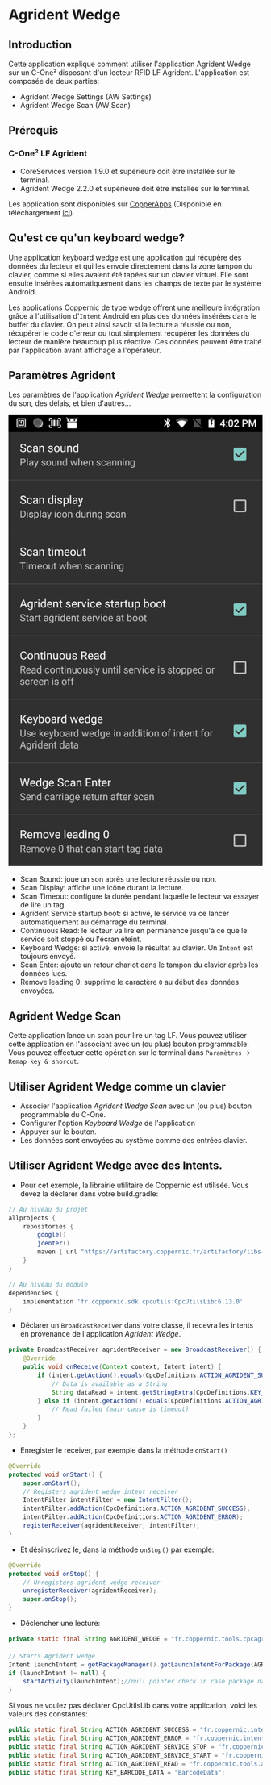 Agrident Wedge
=====


Introduction
------------
Cette application explique comment utiliser l'application Agrident Wedge sur un C-One² disposant d'un lecteur RFID LF Agrident.
L'application est composée de deux parties:

 - Agrident Wedge Settings (AW Settings)
 - Agrident Wedge Scan (AW Scan)


Prérequis
---------

### C-One² LF Agrident

 - CoreServices version 1.9.0 et supérieure doit être installée sur le terminal.
 - Agrident Wedge 2.2.0 et supérieure doit être installée sur le terminal.

 Les application sont disponibles sur [CopperApps](copperapps.md) (Disponible en téléchargement [ici](https://coppernic.fr/copperapps.apk)).

Qu'est ce qu'un keyboard wedge?
-------------------------------

Une application keyboard wedge est une application qui récupère des données du lecteur et qui les envoie directement dans la zone tampon du clavier, comme si elles avaient été tapées sur un clavier virtuel. Elle sont ensuite insérées automatiquement dans les champs de texte par le système Android.

Les applications Coppernic de type wedge offrent une meilleure intégration grâce à l'utilisation d'`Intent` Android en plus des données insérées dans le buffer du clavier. On peut ainsi savoir si la lecture a réussie ou non, récupérer le code d'erreur ou tout simplement récupérer les données du lecteur de manière beaucoup plus réactive. Ces données peuvent être traité par l'application avant affichage à l'opérateur.


Paramètres Agrident
-------------------

Les paramètres de l'application *Agrident Wedge* permettent la configuration du son, des délais, et bien d'autres...


![](_images/agrident_settings.png)

 - Scan Sound: joue un son après une lecture réussie ou non.
 - Scan Display: affiche une icône durant la lecture.
 - Scan Timeout: configure la durée pendant laquelle le lecteur va essayer de lire un tag.
 - Agrident Service startup boot: si activé, le service va ce lancer automatiquement au démarrage du terminal.
 - Continuous Read: le lecteur va lire en permanence jusqu'à ce que le service soit stoppé ou l'écran éteint.
 - Keyboard Wedge: si activé, envoie le résultat au clavier. Un `Intent` est toujours envoyé.
 - Scan Enter: ajoute un retour chariot dans le tampon du clavier après les données lues.
 - Remove leading 0: supprime le caractère `0` au début des données envoyées.

 Agrident Wedge Scan
 ---------------------

 Cette application lance un scan pour lire un tag LF.
 Vous pouvez utiliser cette application en l'associant avec un (ou plus) bouton programmable. Vous pouvez effectuer cette opération sur le terminal dans `Paramètres` -> `Remap key & shorcut`.


 Utiliser Agrident Wedge comme un clavier
 ----------------------------------------

 - Associer l'application *Agrident Wedge Scan* avec un (ou plus) bouton programmable du C-One.
 - Configurer l'option *Keyboard Wedge* de l'application
 - Appuyer sur le bouton.
 - Les données sont envoyées au système comme des entrées clavier.


 Utiliser Agrident Wedge avec des Intents.
 -----------------------------------------

 - Pour cet exemple, la librairie utilitaire de Coppernic est utilisée. Vous devez la déclarer dans votre build.gradle:

 ``` groovy
 // Au niveau du projet
 allprojects {
     repositories {
         google()
         jcenter()
         maven { url "https://artifactory.coppernic.fr/artifactory/libs-release" }
     }
 }
 ```

 ``` groovy
 // Au niveau du module
 dependencies {
     implementation 'fr.coppernic.sdk.cpcutils:CpcUtilsLib:6.13.0'
}
 ```


 - Déclarer un `BroadcastReceiver` dans votre classe, il recevra les intents en provenance de l'application *Agrident Wedge*.

 ``` java
 private BroadcastReceiver agridentReceiver = new BroadcastReceiver() {
     @Override
     public void onReceive(Context context, Intent intent) {        
         if (intent.getAction().equals(CpcDefinitions.ACTION_AGRIDENT_SUCCESS)) {
             // Data is available as a String
             String dataRead = intent.getStringExtra(CpcDefinitions.KEY_BARCODE_DATA);           
         } else if (intent.getAction().equals(CpcDefinitions.ACTION_AGRIDENT_ERROR)) {
             // Read failed (main cause is timeout)
         }
     }
 };
 ```

 - Enregister le receiver, par exemple dans la méthode `onStart()`

 ``` java
 @Override
 protected void onStart() {
     super.onStart();
     // Registers agrident wedge intent receiver
     IntentFilter intentFilter = new IntentFilter();
     intentFilter.addAction(CpcDefinitions.ACTION_AGRIDENT_SUCCESS);
     intentFilter.addAction(CpcDefinitions.ACTION_AGRIDENT_ERROR);
     registerReceiver(agridentReceiver, intentFilter);
 }
 ```

 - Et désinscrivez le, dans la méthode `onStop()` par exemple:

 ``` java
 @Override
 protected void onStop() {
     // Unregisters agrident wedge receiver
     unregisterReceiver(agridentReceiver);
     super.onStop();
 }
 ```

 - Déclencher une lecture:

 ```java
 private static final String AGRIDENT_WEDGE = "fr.coppernic.tools.cpcagridentwedge";

 // Starts Agrident wedge
 Intent launchIntent = getPackageManager().getLaunchIntentForPackage(AGRIDENT_WEDGE);
 if (launchIntent != null) {
     startActivity(launchIntent);//null pointer check in case package name was not found
 }
 ```

 Si vous ne voulez pas déclarer CpcUtilsLib dans votre application, voici les valeurs des constantes:

 ```java
 public static final String ACTION_AGRIDENT_SUCCESS = "fr.coppernic.intent.agridentsuccess";
 public static final String ACTION_AGRIDENT_ERROR = "fr.coppernic.intent.agridentfailed";
 public static final String ACTION_AGRIDENT_SERVICE_STOP = "fr.coppernic.intent.action.stop.agrident.service";
 public static final String ACTION_AGRIDENT_SERVICE_START = "fr.coppernic.intent.action.start.agrident.service";
 public static final String ACTION_AGRIDENT_READ = "fr.coppernic.tools.agrident.wedge.READ";
 public static final String KEY_BARCODE_DATA = "BarcodeData";
 ```
